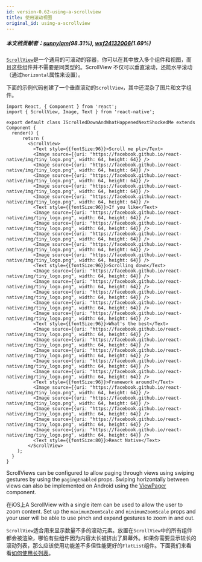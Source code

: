 ```yaml
---
id: version-0.62-using-a-scrollview
title: 使用滚动视图
original_id: using-a-scrollview
---
```


##### 本文档贡献者：[sunnylqm](https://github.com/search?q=sunnylqm%40qq.com+in%3Aemail&type=Users)(98.31%), [wxf24132006](https://github.com/search?q=wxf24132006%40163.com+in%3Aemail&type=Users)(1.69%)

[`ScrollView`](scrollview.md)是一个通用的可滚动的容器，你可以在其中放入多个组件和视图，而且这些组件并不需要是同类型的。ScrollView 不仅可以垂直滚动，还能水平滚动（通过`horizontal`属性来设置）。

下面的示例代码创建了一个垂直滚动的`ScrollView`，其中还混杂了图片和文字组件。

```SnackPlayer name=Using%20ScrollView
import React, { Component } from 'react';
import { ScrollView, Image, Text } from 'react-native';

export default class IScrolledDownAndWhatHappenedNextShockedMe extends Component {
  render() {
      return (
        <ScrollView>
          <Text style={{fontSize:96}}>Scroll me plz</Text>
          <Image source={{uri: "https://facebook.github.io/react-native/img/tiny_logo.png", width: 64, height: 64}} />
          <Image source={{uri: "https://facebook.github.io/react-native/img/tiny_logo.png", width: 64, height: 64}} />
          <Image source={{uri: "https://facebook.github.io/react-native/img/tiny_logo.png", width: 64, height: 64}} />
          <Image source={{uri: "https://facebook.github.io/react-native/img/tiny_logo.png", width: 64, height: 64}} />
          <Image source={{uri: "https://facebook.github.io/react-native/img/tiny_logo.png", width: 64, height: 64}} />
          <Text style={{fontSize:96}}>If you like</Text>
          <Image source={{uri: "https://facebook.github.io/react-native/img/tiny_logo.png", width: 64, height: 64}} />
          <Image source={{uri: "https://facebook.github.io/react-native/img/tiny_logo.png", width: 64, height: 64}} />
          <Image source={{uri: "https://facebook.github.io/react-native/img/tiny_logo.png", width: 64, height: 64}} />
          <Image source={{uri: "https://facebook.github.io/react-native/img/tiny_logo.png", width: 64, height: 64}} />
          <Image source={{uri: "https://facebook.github.io/react-native/img/tiny_logo.png", width: 64, height: 64}} />
          <Text style={{fontSize:96}}>Scrolling down</Text>
          <Image source={{uri: "https://facebook.github.io/react-native/img/tiny_logo.png", width: 64, height: 64}} />
          <Image source={{uri: "https://facebook.github.io/react-native/img/tiny_logo.png", width: 64, height: 64}} />
          <Image source={{uri: "https://facebook.github.io/react-native/img/tiny_logo.png", width: 64, height: 64}} />
          <Image source={{uri: "https://facebook.github.io/react-native/img/tiny_logo.png", width: 64, height: 64}} />
          <Image source={{uri: "https://facebook.github.io/react-native/img/tiny_logo.png", width: 64, height: 64}} />
          <Text style={{fontSize:96}}>What's the best</Text>
          <Image source={{uri: "https://facebook.github.io/react-native/img/tiny_logo.png", width: 64, height: 64}} />
          <Image source={{uri: "https://facebook.github.io/react-native/img/tiny_logo.png", width: 64, height: 64}} />
          <Image source={{uri: "https://facebook.github.io/react-native/img/tiny_logo.png", width: 64, height: 64}} />
          <Image source={{uri: "https://facebook.github.io/react-native/img/tiny_logo.png", width: 64, height: 64}} />
          <Image source={{uri: "https://facebook.github.io/react-native/img/tiny_logo.png", width: 64, height: 64}} />
          <Text style={{fontSize:96}}>Framework around?</Text>
          <Image source={{uri: "https://facebook.github.io/react-native/img/tiny_logo.png", width: 64, height: 64}} />
          <Image source={{uri: "https://facebook.github.io/react-native/img/tiny_logo.png", width: 64, height: 64}} />
          <Image source={{uri: "https://facebook.github.io/react-native/img/tiny_logo.png", width: 64, height: 64}} />
          <Image source={{uri: "https://facebook.github.io/react-native/img/tiny_logo.png", width: 64, height: 64}} />
          <Image source={{uri: "https://facebook.github.io/react-native/img/tiny_logo.png", width: 64, height: 64}} />
          <Text style={{fontSize:80}}>React Native</Text>
        </ScrollView>
    );
  }
}
```

ScrollViews can be configured to allow paging through views using swiping gestures by using the `pagingEnabled` props. Swiping horizontally between views can also be implemented on Android using the [ViewPager](https://github.com/react-native-community/react-native-viewpager) component.

在iOS上A ScrollView with a single item can be used to allow the user to zoom content. Set up the `maximumZoomScale` and `minimumZoomScale` props and your user will be able to use pinch and expand gestures to zoom in and out.

`ScrollView`适合用来显示数量不多的滚动元素。放置在`ScrollView`中的所有组件都会被渲染，哪怕有些组件因为内容太长被挤出了屏幕外。如果你需要显示较长的滚动列表，那么应该使用功能差不多但性能更好的`FlatList`组件。下面我们来看看[如何使用长列表](using-a-listview.md)。
